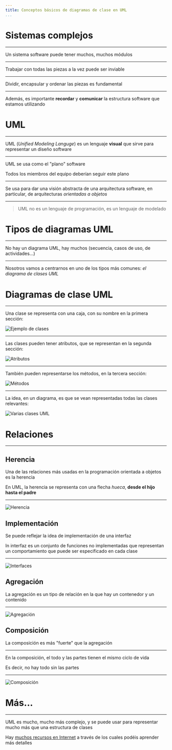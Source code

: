 ```yaml
---
title: Conceptos básicos de diagramas de clase en UML
...
```


# Sistemas complejos

---

Un sistema software puede tener muchos, muchos módulos

---

Trabajar con todas las piezas a la vez puede ser inviable

---

Dividir, encapsular y ordenar las piezas es fundamental

---

Además, es importante **recordar** y **comunicar** la estructura software que estamos utilizando

# UML

---

UML (*Unified Modeling Languge*) es un lenguaje **visual** que sirve para representar un diseño software

---

UML se usa como el "plano" software

Todos los miembros del equipo deberían seguir este plano

---

Se usa para dar una visión abstracta de una arquitectura software, en particular, de arquitecturas *orientadas a objetos*

---

> UML no es un lenguaje de programación, es un lenguaje de modelado


# Tipos de diagramas UML

---

No hay un diagrama UML, hay muchos (secuencia, casos de uso, de actividades...)

---

Nosotros vamos a centrarnos en uno de los tipos más comunes: *el diagrama de clases UML*


# Diagramas de clase UML

---

Una clase se representa con una caja, con su nombre en la primera sección:

![Ejemplo de clases](frutas.pu.svg)

---

Las clases pueden tener atributos, que se representan en la segunda sección:

![Atributos](atributos.pu.svg)

--- 

También pueden representarse los métodos, en la tercera sección:

![Métodos](metodos.pu.svg)

---

La idea, en un diagrama, es que se vean representadas todas las clases relevantes:


![Varias clases UML](muchos.pu.svg)



# Relaciones

---

## Herencia

Una de las relaciones más usadas en la programación orientada a objetos es la herencia

En UML, la herencia se representa con una flecha *hueca*, **desde el hijo hasta el padre**

---

![Herencia](herenciafrutas.pu.svg)


## Implementación


Se puede reflejar la idea de implementación de una interfaz 

In interfaz es un conjunto de funciones no implementadas que representan un comportamiento que puede ser especificado en cada clase

---

![Interfaces](interface.pu.svg)


## Agregación


La agregación es un tipo de relación en la que hay un contenedor y un contenido

---

![Agregación](agregacionuml.pu.svg)


## Composición


La composición es más "fuerte" que la agregación

---

En la composición, el todo y las partes tienen el mismo ciclo de vida

Es decir, no hay todo sin las partes

---

![Composición](composicionuml.pu.svg)


# Más...

---

UML es mucho, mucho más complejo, y se puede usar para representar mucho más que una estructura de clases

Hay [muchos recursos en Internet](https://www.visual-paradigm.com/guide/uml-unified-modeling-language/uml-class-diagram-tutorial/) a través de los cuales podéis aprender más detalles